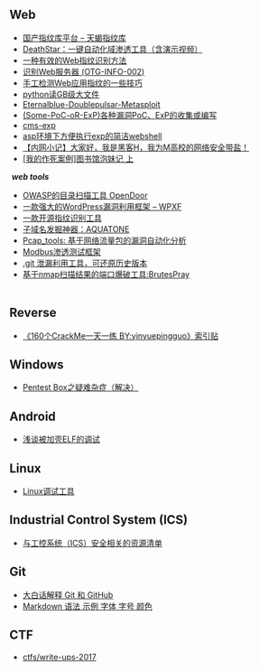 ## Web
- [国产指纹库平台 – 天蝎指纹库](http://mp.weixin.qq.com/s/yX9_KiTreRLdpV27dnHSIg)  
- [DeathStar：一键自动化域渗透工具（含演示视频）](http://www.freebuf.com/sectool/136224.html)  
- [一种有效的Web指纹识别方法](http://journal.ucas.ac.cn/CN/abstract/abstract12402.shtml)    
- [识别Web服务器 (OTG-INFO-002)](https://kennel209.gitbooks.io/owasp-testing-guide-v4/content/zh/web_application_security_testing/fingerprint_web_server_otg-info-002.html)   
- [手工检测Web应用指纹的一些技巧](http://www.freebuf.com/news/137497.html?from=timeline)  
- [python读GB级大文件](https://github.com/Shuang0420/Shuang0420.github.io/wiki/python%E8%AF%BBGB%E7%BA%A7%E5%A4%A7%E6%96%87%E4%BB%B6)  
- [Eternalblue-Doublepulsar-Metasploit](https://github.com/ElevenPaths/Eternalblue-Doublepulsar-Metasploit/)  
- [(Some-PoC-oR-ExP)各种漏洞PoC、ExP的收集或编写](https://github.com/coffeehb/Some-PoC-oR-ExP)  
- [cms-exp](https://github.com/FlorianHeigl/cms-explorer)  
- [asp环境下方便执行exp的简洁webshell](https://github.com/le4f/aspexec)  
- [【内网小记】大家好，我是黑客H，我为M高校的网络安全带盐！](https://bbs.ichunqiu.com/thread-24157-1-1.html)  
- [[我的作死案例]图书馆泡妹记 上](https://bbs.ichunqiu.com/thread-24168-1-1.html)  

  ***web tools***  
- [OWASP的目录扫描工具 OpenDoor](https://github.com/stanislav-web/OpenDoor)  
- [一款强大的WordPress漏洞利用框架 – WPXF](http://www.freebuf.com/articles/web/135777.html)  
- [一款开源指纹识别工具](https://github.com/Ms0x0/Dayu)  
- [子域名发掘神器：AQUATONE](http://www.freebuf.com/sectool/137806.html)  
- [Pcap_tools: 基于网络流量包的漏洞自动化分析](https://github.com/pythonran/Pcap_tools)  
- [Modbus渗透测试框架](https://github.com/enddo/smod)  
- [.git 泄漏利用工具，可还原历史版本](https://github.com/bugscanteam/githack)  
- [基于nmap扫描结果的端口爆破工具:BrutesPray](http://bobao.360.cn/learning/detail/4024.html)  
  
  
## Reverse
- [《160个CrackMe一天一练 BY:yinyuepingguo》索引贴](http://bbs.fishc.com/thread-42999-1-1.html)  
  
  
  
## Windows
- [Pentest Box之疑难杂症（解决）](http://www.secist.com/archives/2477.html)  
  
  
  
## Android
- [浅谈被加壳ELF的调试](http://www.2cto.com/article/201505/402725.html)
  
  
  
## Linux
- [Linux调试工具](http://www.cnblogs.com/lidabo/p/4377545.html)
  
  
  
## Industrial Control System (ICS) 
- [与工控系统（ICS）安全相关的资源清单](https://github.com/hslatman/awesome-industrial-control-system-security)  
  
  
  
## Git
- [大白话解释 Git 和 GitHub](http://mp.weixin.qq.com/s/sAZ4O2Es_Y5zinHhYlWn0w)
- [Markdown 语法 示例 字体 字号 颜色](http://blog.csdn.net/u011419965/article/details/50536937)  
  
  
  
## CTF
- [ctfs/write-ups-2017](https://github.com/ctfs/write-ups-2017/tree/master/0ctf-quals-2017)  
  
  
